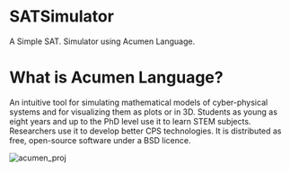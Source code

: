 # SATSimulator
A Simple SAT. Simulator using Acumen Language.

# What is Acumen Language?
An intuitive tool for simulating mathematical models of cyber-physical systems and for visualizing them as plots or in 3D.
Students as young as eight years and up to the PhD level use it to learn STEM subjects.
Researchers use it to develop better CPS technologies. It is distributed as free, open-source software under a BSD licence.


![acumen_proj](https://user-images.githubusercontent.com/16267182/35397328-df9203d4-01f7-11e8-8055-bf071e2e27cf.PNG)

